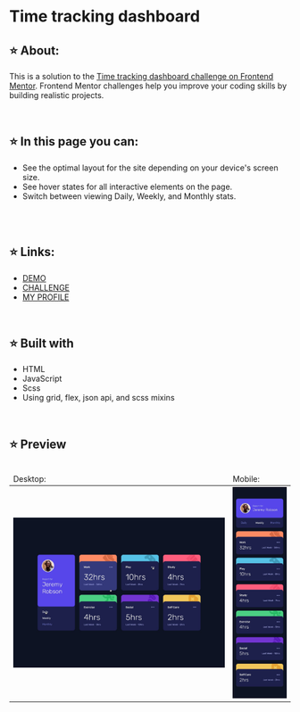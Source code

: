 
<h1 align="left">Time tracking dashboard</h1>
<h2 align="left">⭐ About:</h2>
<p align="left">This is a solution to the <a href="https://www.frontendmentor.io/challenges/time-tracking-dashboard-UIQ7167Jw">Time tracking dashboard challenge on Frontend Mentor</a>. Frontend Mentor challenges help you improve your coding skills by building realistic projects.</p>
<br>
<h2 align="left">⭐ In this page you can:</h2>

- See the optimal layout for the site depending on your device's screen size. 
- See hover states for all interactive elements on the page.
- Switch between viewing Daily, Weekly, and Monthly stats.
<br>
<br>
<h2 align="left">⭐ Links:</h2>

- <a href= "https://potatbut.github.io/time-tracking-dashboard/">DEMO</a>
- <a href= "https://www.frontendmentor.io/challenges/time-tracking-dashboard-UIQ7167Jw">CHALLENGE</a>
- <a href= "https://github.com/potatbut">MY PROFILE</a>

<br>
<h2 align="left">⭐ Built with</h2>

- HTML
- JavaScript
- Scss
- Using grid, flex, json api, and scss mixins
<!-- <p align="left">
<img src="https://www.svgrepo.com/show/353884/html-5.svg" width="50" height="50">
<img src="https://www.svgrepo.com/show/374061/sass.svg" width="50" height="50">
<img src="https://www.svgrepo.com/show/303206/javascript-logo.svg" width="50" height="50">
</p> -->
<br>
<h2 align="left">⭐ Preview</h2>

<table align="left">
  <thead>
    <tr>
      <td align="left">Desktop:</td>
      <td align="left">Mobile:</td>
    <tr>
  </thead>

  <tbody>
    <tr>
      <td><img width="400px" src="design/active-states.jpg"></td>
      <td><img width="100px" src="design/mobile-design.jpg"></td>
    <tr>
  </tbody>
</table>

